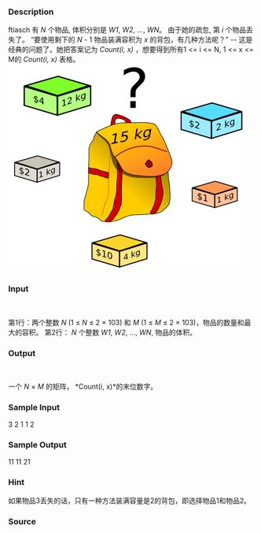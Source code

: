 
### Description



ftiasch 有 *N* 个物品, 体积分别是 *W1*, *W2*, ..., *WN*。 由于她的疏忽, 第 *i* 个物品丢失了。 “要使用剩下的 *N* - 1 物品装满容积为 *x* 的背包，有几种方法呢？” -- 这是经典的问题了。她把答案记为 *Count(i, x)* ，想要得到所有1 <= i <= N, 1 <= x <= M的 *Count(i, x)* 表格。
![](/images/2287_0.png)



### Input

  


第1行：两个整数 *N* (1 ≤ *N* ≤ 2 × 103) 和 *M* (1 ≤ *M* ≤ 2 × 103)，物品的数量和最大的容积。
第2行： *N* 个整数 *W1*, *W2*, ..., *WN*, 物品的体积。



### Output

  


一个 *N* × *M* 的矩阵， *Count(i, x)*的末位数字。



### Sample Input
3 2
1 1 2

### Sample Output
11
11
21

### Hint
如果物品3丢失的话，只有一种方法装满容量是2的背包，即选择物品1和物品2。

### Source
